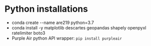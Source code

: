 
# Python installations

- conda create --name are219 python=3.7
- conda install -y matplotlib descartes geopandas shapely openpyxl ratelimiter boto3
- Purple Air python API wrapper: `pip install purpleair`